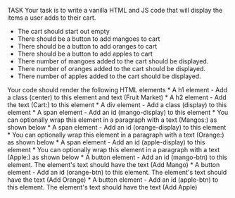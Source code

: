 TASK
Your task is to write a vanilla HTML and JS code that will display the items a user adds to their cart.
  * The cart should start out empty
  * There should be a button to add mangoes to cart
  * There should be a button to add oranges to cart
  * There should be a button to add apples to cart
  * There number of mangoes added to the cart should be displayed.
  * There number of oranges added to the cart should be displayed.
  * There number of apples added to the cart should be displayed.
  
  Your code should render the following HTML elements
    * A h1 element - Add a class (center) to this element and text (Fruit Market)
    * A h2 element - Add the text (Cart:) to this element
    * A div element - Add a class (display) to this element
    * A span element - Add an id (mango-display) to this element
        * You can optionally wrap this element in a paragraph with a text (Mangos:) as shown below
    * A span element - Add an id (orange-display) to this element
        * You can optionally wrap this element in a paragraph with a text (Orange:) as shown below
    * A span element - Add an id (apple-display) to this element
        * You can optionally wrap this element in a paragraph with a text (Apple:) as shown below
    * A button element - Add an id (mango-btn) to this element. The element's text should have the text (Add Mango)
    * A button element - Add an id (orange-btn) to this element. The element's text should have the text (Add Orange)
    * A button element - Add an id (apple-btn) to this element. The element's text should have the text (Add Apple)